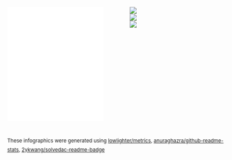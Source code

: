 <!--
**pulnip/pulnip** is a ✨ _special_ ✨ repository because its `README.md` (this file) appears on your GitHub profile.

Here are some ideas to get you started:

- 🔭 I’m currently working on ...
- 🌱 I’m currently learning ...
- 👯 I’m looking to collaborate on ...
- 🤔 I’m looking for help with ...
- 💬 Ask me about ...
- 📫 How to reach me: ...
- 😄 Pronouns: ...
- ⚡ Fun fact: ...
-->

[<img align="left" width="44%" src="/github-metrics.svg" alt="Metrics">](https://github.com/lowlighter/metrics)
[<img align="right" width="44%" src="https://github-readme-stats.vercel.app/api?username=pulnip">](https://github.com/anuraghazra/github-readme-stats)
[<img align="right" width="44%" src="https://github-readme-stats.vercel.app/api/top-langs/?username=pulnip&langs_count=6&layout=compact&hide=html,css,javascript">](https://github.com/anuraghazra/github-readme-stats)
[<img align="right" width="44%" src="https://solvedac-readme-badge.vercel.app/api/v1/badge?user=choiwh1008&theme=github-dark&compact=1&use_back_color=1&use_border=1&use_shadow=0">](https://github.com/2ykwang/solvedac-readme-badge)

[<img width="100%" height="1" src="/placeholder.svg">](#)

<sub>These infographics were generated using [lowlighter/metrics](https://github.com/lowlighter/metrics), [anuraghazra/github-readme-stats](https://github.com/anuraghazra/github-readme-stats), [2ykwang/solvedac-readme-badge](https://github.com/2ykwang/solvedac-readme-badge)</sub>
